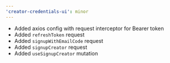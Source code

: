 ```yaml
---
'creator-credentials-ui': minor
---
```


- Added axios config with request interceptor for Bearer token
- Added `refreshToken` request
- Added `signupWithEmailCode` request
- Added `signupCreator` request
- Added `useSignupCreator` mutation
